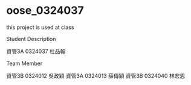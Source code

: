 # oose_0324037
this project is used at class

Student Description

資管3A 0324037 杜品翰

Team Member

資管3B 0324012 吳政穎
資管3A 0324013 薛傳穎
資管3B 0324040 林宏恩
